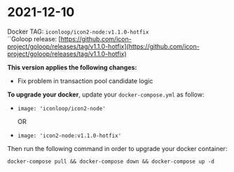 # 2021-12-10

Docker TAG: `iconloop/icon2-node:v1.1.0-hotfix`\
``Goloop release: [https://github.com/icon-project/goloop/releases/tag/v1.1.0-hotfix](https://github.com/icon-project/goloop/releases/tag/v1.1.0-hotfix)

**This version applies the following changes:**

* Fix problem in transaction pool candidate logic

**To upgrade your docker**, update your `docker-compose.yml` as follow:

*   `image: 'iconloop/icon2-node'`

    OR
* `image: 'icon2-node:v1.1.0-hotfix'`

Then run the following command in order to upgrade your docker container:

```
docker-compose pull && docker-compose down && docker-compose up -d 
```
